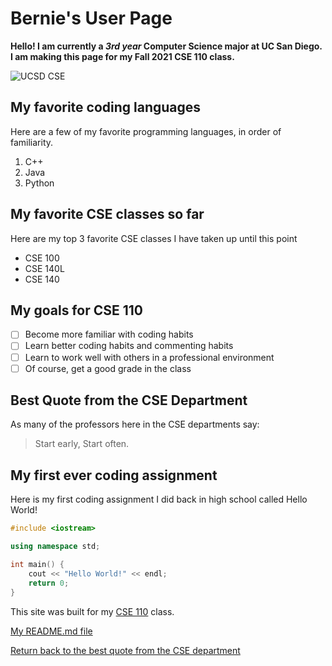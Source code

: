 # Bernie's User Page

**Hello! I am currently a _3rd year_ Computer Science major at UC San Diego. I am making this page for my Fall 2021 CSE 110 class.**

![UCSD CSE](https://cse.ucsd.edu/sites/cse.ucsd.edu/themes/csebs/images/UCSDLogo_JSOE_Blue.png)

## My favorite coding languages

Here are a few of my favorite programming languages, in order of familiarity.
1. C++
2. Java
3. Python

## My favorite CSE classes so far

Here are my top 3 favorite CSE classes I have taken up until this point
- CSE 100
- CSE 140L
- CSE 140

## My goals for CSE 110
- [ ] Become more familiar with coding habits
- [ ] Learn better coding habits and commenting habits
- [ ] Learn to work well with others in a professional environment
- [ ] Of course, get a good grade in the class

## Best Quote from the CSE Department

As many of the professors here in the CSE departments say:
> Start early, Start often.

## My first ever coding assignment

Here is my first coding assignment I did back in high school called Hello World!

```c++
#include <iostream>

using namespace std;

int main() {
    cout << "Hello World!" << endl;
    return 0;
}
```

This site was built for my [CSE 110](https://catalog.ucsd.edu/courses/CSE.html#cse110) class.

[My README.md file](./README.md)

[Return back to the best quote from the CSE department](https://github.com/bernieshan/CSE110-Lab1/blob/main/index.md#best-quote-from-the-cse-department)
